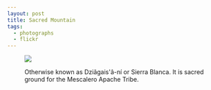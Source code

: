 ```yaml
---
layout: post
title: Sacred Mountain
tags:
  - photographs
  - flickr
---
```


<figure>
  <a href="https://www.flickr.com/photos/inkdroid/54091953728/">
    <img class="img-fluid" src="https://live.staticflickr.com/65535/54091953728_9e2f342cbe_c.jpg">
  </a>
  <figcaption>
    <p>Otherwise known as Dziãgais'â-ní or Sierra Blanca. It is sacred ground for the Mescalero Apache Tribe.</p>
  </figcaption>
</figure>

